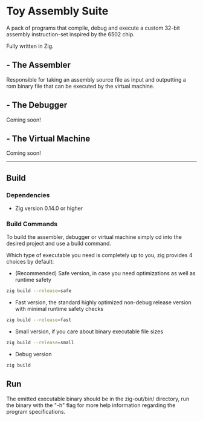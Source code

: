 # Toy Assembly Suite
A pack of programs that compile, debug and execute a custom 32-bit assembly instruction-set inspired by the 6502 chip.

Fully written in Zig.

## - The Assembler
Responsible for taking an assembly source file as input and outputting a rom binary file that can be executed by the virtual machine.

## - The Debugger
Coming soon!

## - The Virtual Machine
Coming soon!

---

## Build

### Dependencies
* Zig version 0.14.0 or higher

### Build Commands
To build the assembler, debugger or virtual machine simply cd into the desired project and use a build command.

Which type of executable you need is completely up to you, zig provides 4 choices by default:

* (Recommended) Safe version, in case you need optimizations as well as runtime safety
```sh
zig build --release=safe
```

* Fast version, the standard highly optimized non-debug release version with minimal runtime safety checks
```sh
zig build --release=fast
```

* Small version, if you care about binary executable file sizes
```sh
zig build --release=small
```

* Debug version
```sh
zig build
```

## Run
The emitted executable binary should be in the zig-out/bin/ directory, run the binary with the "-h" flag for more help information regarding the program specifications.
